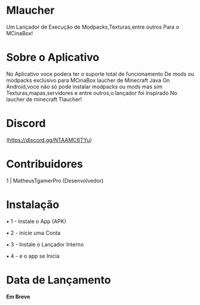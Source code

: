 # Mlaucher
Um Lançador de Execução de Modpacks,Texturas,entre outros Para o MCinaBox!

# Sobre o Aplicativo
No Aplicativo voce podera ter o suporte total de funcionamento
De mods ou modpacks exclusivo para MCinaBox laucher de Minecraft Java
On Android,voce não sò pode instalar modpacks ou mods mas sim
Texturas,mapas,servidores e entre outros,o lançador foi inspirado
No laucher de minecraft Tlaucher!
# Discord
(https://discord.gg/NTAAMC6TYu)


# Contribuidores
1 | MatheusTgamerPro (Desenvolvedor)

# Instalação

▪ 1 - Instale o App (APK)

▪ 2 - inicie uma Conta

▪ 3 - Instale o Lançador Interno

▪ 4 - e o app se Inicia

# Data de Lançamento

**Em Breve**
